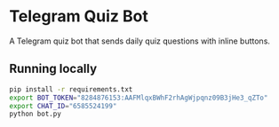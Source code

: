 # Telegram Quiz Bot

A Telegram quiz bot that sends daily quiz questions with inline buttons.

## Running locally

```bash
pip install -r requirements.txt
export BOT_TOKEN="8284876153:AAFMlqxBWhF2rhAgWjpqnz09B3jHe3_qZTo"
export CHAT_ID="6585524199"
python bot.py
